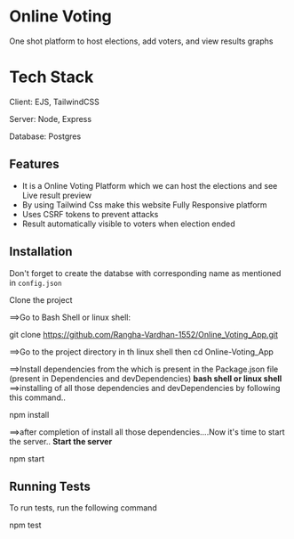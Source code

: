 
# Online Voting

One shot platform to host elections, add voters, and view results graphs
# Tech Stack

Client: EJS, TailwindCSS

Server: Node, Express

Database: Postgres


## Features 

- It is a Online Voting Platform which we can host the elections and see Live result preview
- By using Tailwind Css make this website Fully Responsive platform
- Uses CSRF tokens to prevent attacks 
- Result automatically visible to voters when election ended


## Installation

Don't forget to create the databse with corresponding name as mentioned in `config.json`

Clone the project

==>Go to Bash Shell or linux shell:


  git clone  https://github.com/Rangha-Vardhan-1552/Online_Voting_App.git



==>Go to the project directory in th linux shell then 
  cd Online-Voting_App

==>Install dependencies from the which is present in the Package.json file
(present in Dependencies and devDependencies)
**bash shell or linux shell**
==>installing  of all those dependencies and devDependencies by following this command..
  
  npm install

==>after completion of install all those dependencies....Now it's time to  start the server..
**Start the server**

  npm start


## Running Tests

To run tests, run the following command

  npm test

